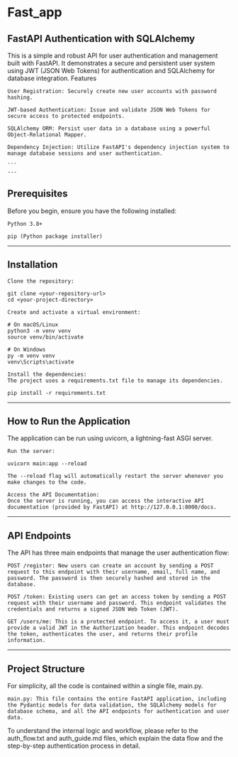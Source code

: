 # Fast_app
## FastAPI Authentication with SQLAlchemy

This is a simple and robust API for user authentication and management built with FastAPI. It demonstrates a secure and persistent user system using JWT (JSON Web Tokens) for authentication and SQLAlchemy for database integration.
Features

    User Registration: Securely create new user accounts with password hashing.

    JWT-based Authentication: Issue and validate JSON Web Tokens for secure access to protected endpoints.

    SQLAlchemy ORM: Persist user data in a database using a powerful Object-Relational Mapper.

    Dependency Injection: Utilize FastAPI's dependency injection system to manage database sessions and user authentication.

    ```
    ---
    

## Prerequisites

Before you begin, ensure you have the following installed:

    Python 3.8+

    pip (Python package installer)

--- 

## Installation

    Clone the repository:

    git clone <your-repository-url>
    cd <your-project-directory>

    Create and activate a virtual environment:

    # On macOS/Linux
    python3 -m venv venv
    source venv/bin/activate

    # On Windows
    py -m venv venv
    venv\Scripts\activate

    Install the dependencies:
    The project uses a requirements.txt file to manage its dependencies.

    pip install -r requirements.txt


---

## How to Run the Application

The application can be run using uvicorn, a lightning-fast ASGI server.

    Run the server:

    uvicorn main:app --reload

    The --reload flag will automatically restart the server whenever you make changes to the code.

    Access the API Documentation:
    Once the server is running, you can access the interactive API documentation (provided by FastAPI) at http://127.0.0.1:8000/docs.


---

## API Endpoints

The API has three main endpoints that manage the user authentication flow:

    POST /register: New users can create an account by sending a POST request to this endpoint with their username, email, full name, and password. The password is then securely hashed and stored in the database.

    POST /token: Existing users can get an access token by sending a POST request with their username and password. This endpoint validates the credentials and returns a signed JSON Web Token (JWT).

    GET /users/me: This is a protected endpoint. To access it, a user must provide a valid JWT in the Authorization header. This endpoint decodes the token, authenticates the user, and returns their profile information.
---

## Project Structure

For simplicity, all the code is contained within a single file, main.py.

    main.py: This file contains the entire FastAPI application, including the Pydantic models for data validation, the SQLAlchemy models for database schema, and all the API endpoints for authentication and user data.

To understand the internal logic and workflow, please refer to the auth_flow.txt and auth_guide.md files, which explain the data flow and the step-by-step authentication process in detail.
